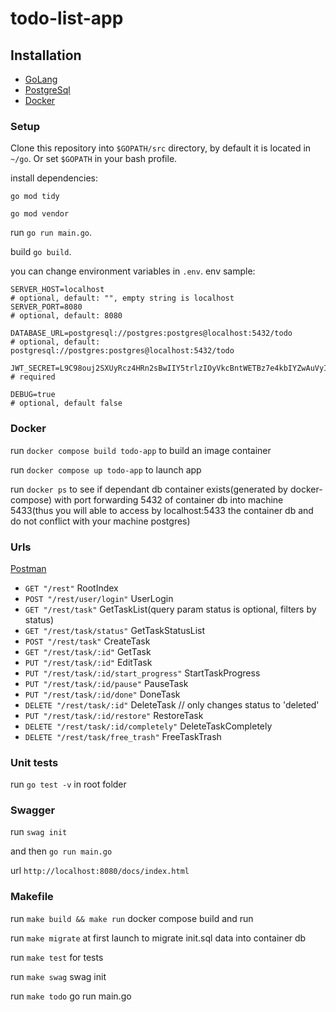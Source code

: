 # todo-list-app

## Installation
- [GoLang](https://go.dev/doc/install)
- [PostgreSql](https://www.postgresql.org)
- [Docker](https://docs.docker.com/engine/install/)

### Setup

Clone this repository into `$GOPATH/src` directory, by default it is located in `~/go`. Or set `$GOPATH` in your bash profile.

install dependencies:

`go mod tidy`

`go mod vendor`

run `go run main.go`.

build `go build`.

you can change environment variables in `.env`.
env sample:
```
SERVER_HOST=localhost
# optional, default: "", empty string is localhost
SERVER_PORT=8080
# optional, default: 8080

DATABASE_URL=postgresql://postgres:postgres@localhost:5432/todo
# optional, default: postgresql://postgres:postgres@localhost:5432/todo

JWT_SECRET=L9C98ouj2SXUyRcz4HRn2sBwIIY5trlzIOyVkcBntWETBz7e4kbIYZwAuVyIBNkyw
# required

DEBUG=true
# optional, default false
```

### Docker
run `docker compose build todo-app` to build an image container

run `docker compose up todo-app` to launch app

run `docker ps` to see if dependant db container exists(generated by docker-compose) with port forwarding 5432 of container db into machine 5433(thus you will able to access by localhost:5433 the container db and do not conflict with your machine postgres)


### Urls
 [Postman](https://api.postman.com/collections/459354-d9a68bfc-5acf-4755-9ae3-22b6b106b1d8?access_key=PMAT-01HJ64NV55Q2R8ZF3C8R8RR1MG)
 - `GET "/rest"` RootIndex
 - `POST "/rest/user/login"` UserLogin
 - `GET "/rest/task"` GetTaskList(query param status is optional, filters by status)
 - `GET "/rest/task/status"` GetTaskStatusList
 - `POST "/rest/task"` CreateTask
 - `GET "/rest/task/:id"` GetTask
 - `PUT "/rest/task/:id"` EditTask
 - `PUT "/rest/task/:id/start_progress"` StartTaskProgress
 - `PUT "/rest/task/:id/pause"` PauseTask
 - `PUT "/rest/task/:id/done"` DoneTask
 - `DELETE "/rest/task/:id"` DeleteTask // only changes status to 'deleted'
 - `PUT "/rest/task/:id/restore"` RestoreTask
 - `DELETE "/rest/task/:id/completely"` DeleteTaskCompletely
 - `DELETE "/rest/task/free_trash"` FreeTaskTrash
 

 
 ### Unit tests
 run `go test -v` in root folder


### Swagger
run `swag init`

and then `go run main.go`

url `http://localhost:8080/docs/index.html`


### Makefile
run `make build && make run` docker compose build and run

run `make migrate` at first launch to migrate init.sql data into container db

run `make test` for tests

run `make swag` swag init

run `make todo` go run main.go
